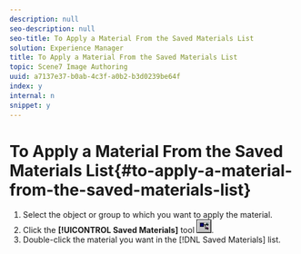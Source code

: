 ```yaml
---
description: null
seo-description: null
seo-title: To Apply a Material From the Saved Materials List
solution: Experience Manager
title: To Apply a Material From the Saved Materials List
topic: Scene7 Image Authoring
uuid: a7137e37-b0ab-4c3f-a0b2-b3d0239be64f
index: y
internal: n
snippet: y
---
```


# To Apply a Material From the Saved Materials List{#to-apply-a-material-from-the-saved-materials-list}

1. Select the object or group to which you want to apply the material.
1. Click the **[!UICONTROL Saved Materials]** tool ![](assets/saved_mat.png).
1. Double-click the material you want in the [!DNL Saved Materials] list.
